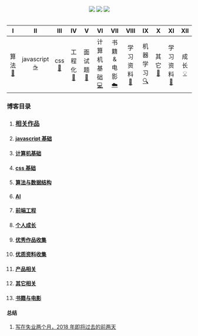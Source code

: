 <div align="center">
    <a href="https://wangchujiang.com/github-rank/"> <img src="https://badgen.net/badge/Rank/22?icon=github&color=4ab8a1"></a>
    <a href="assets/download.md"> <img src="https://badgen.net/badge/OvO/%E7%A6%BB%E7%BA%BF%E4%B8%8B%E8%BD%BD?icon=telegram&color=4ab8a1"></a>
    <a href="#微信订阅号"> <img src="https://badgen.net/badge/%e5%85%ac%e4%bc%97%e5%8f%b7/CyC2018?icon=rss&color=4ab8a1"></a>
</div>
<br>

|              I              |           II           |           III           |           IV           |            V            |            VI            |        VII        |         VIII         | IX |            X            |            XI            |            XII            |
| :--------------------------: | :-------------------: | :----------------------: | :---------------------: | :--------------: | :---------------: | :----------------------: | :----------------------: | :----------------------: | :----------------------: | :----------------------: | :----------------------: |
| 算法<br />[📝](#一数据结构与算法) | javascript<br/>[☕️](#二java) |css<br />[🐍](#三python) | 工程化<br />[🔗](#四前端) | 面试题<br/>[💾](#五数据库) | 计算机基础<br/>[💻](#六操作系统) | 书籍&电影<br/>[☁️](#七网络通信) | 学习资料<br/>[📃](#八分布式) | 机器学习<br/> [🔍](#九机器学习) |其它<br/>[🔨](#十工具) |学习资料<br />[📖](#learn-) |成长<br />[💡](#talking-bulb) |


### 博客目录

1. ### [相关作品](https://github.com/ftTony/explame)
1. #### [javascript 基础](https://github.com/overnewfe/javascript)
1. #### [计算机基础](https://github.com/overnewfe/cs)
1. #### [css 基础](https://github.com/overnewfe/css)
1. #### [算法与数据结构](https://github.com/overnewfe/algorithm)
1. #### [AI](https://github.com/overnewfe/AI)
1. #### [前端工程](https://github.com/overnewfe/engineering-practice)
2. #### [个人成长](https://github.com/overnewfe/growing-up)
3. #### [优秀作品收集](https://github.com/ftTony/blog/tree/master/%E4%BC%98%E7%A7%80%E4%BD%9C%E5%93%81%E6%94%B6%E9%9B%86)
4. #### [优质资料收集](https://github.com/overnewfe/learning-materials)
5. #### [产品相关](https://github.com/ftTony/blog/tree/master/%E4%BA%A7%E5%93%81%E7%9B%B8%E5%85%B3)
6. #### [其它相关](https://github.com/overnewfe/other)
7. #### [书籍与电影](https://github.com/overnewfe/book)

#### 总结

1. [写在失业两个月，2018 年即将过去的前两天](https://github.com/ftTony/blog/issues/17)
